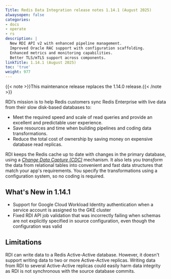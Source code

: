 ```yaml
---
Title: Redis Data Integration release notes 1.14.1 (August 2025)
alwaysopen: false
categories:
- docs
- operate
- rs
description: |
  New RDI API v2 with enhanced pipeline management.
  Improved Oracle RAC support with configuration scaffolding.
  Enhanced metrics and monitoring capabilities.
  Better TLS/mTLS support across components.
linkTitle: 1.14.1 (August 2025)
toc: 'true'
weight: 977
---
```


{{< note >}}This maintenance release replaces the 1.14.0 release.{{< /note >}}

RDI’s mission is to help Redis customers sync Redis Enterprise with live data from their slow disk-based databases to:

- Meet the required speed and scale of read queries and provide an excellent and predictable user experience.
- Save resources and time when building pipelines and coding data transformations.
- Reduce the total cost of ownership by saving money on expensive database read replicas.

RDI keeps the Redis cache up to date with changes in the primary database, using a [_Change Data Capture (CDC)_](https://en.wikipedia.org/wiki/Change_data_capture) mechanism.
It also lets you _transform_ the data from relational tables into convenient and fast data structures that match your app's requirements. You specify the transformations using a configuration system, so no coding is required.

## What's New in 1.14.1

- Support for Google Cloud Workload Identity authentication when a service account is assigned to the GKE cluster
- Fixed RDI API job validation that was incorrectly failing when schemas are not explicitly specified in source configuration, even though the configuration was valid

## Limitations

RDI can write data to a Redis Active-Active database. However, it doesn't support writing data to two or more Active-Active replicas. Writing data from RDI to several Active-Active replicas could easily harm data integrity as RDI is not synchronous with the source database commits.
